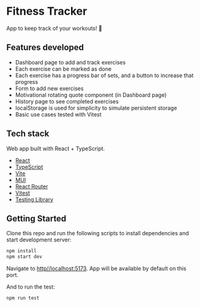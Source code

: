 # Fitness Tracker

App to keep track of your workouts! 💪

## Features developed
- Dashboard page to add and track exercises
- Each exercise can be marked as done
- Each exercise has a progress bar of sets, and a button to increase that progress
- Form to add new exercises
- Motivational rotating quote component (in Dashboard page)
- History page to see completed exercises
- localStorage is used for simplicity to simulate persistent storage
- Basic use cases tested with Vitest

## Tech stack

Web app built with React + TypeScript.
- [React](https://reactjs.org/)
- [TypeScript](https://www.typescriptlang.org/)
- [Vite](https://vitejs.dev/)
- [MUI](https://mui.com/)
- [React Router](https://reactrouter.com/)
- [Vitest](https://vitest.dev/)
- [Testing Library](https://testing-library.com/)

## Getting Started

Clone this repo and run the following scripts to install dependencies and start development server:

```bash
npm install
npm start dev
```

Navigate to [http//localhost:5173](http//localhost:5173). App will be available by default on this port.

And to run the test:

```bash
npm run test
```
